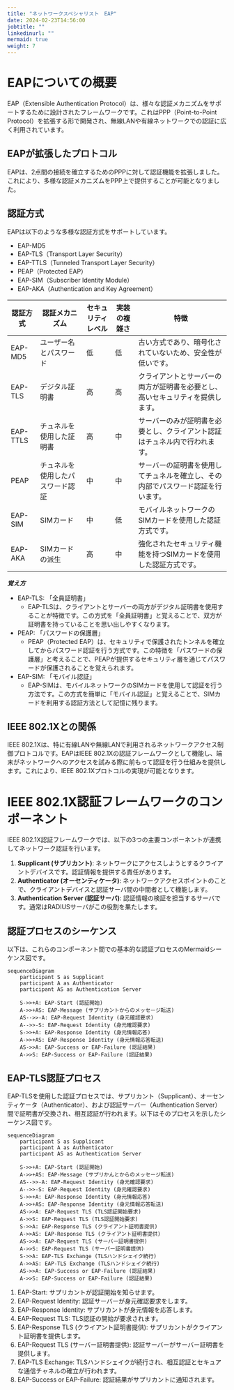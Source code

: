 ```yaml
---
title: "ネットワークスペシャリスト　EAP"
date: 2024-02-23T14:56:00
jobtitle: ""
linkedinurl: ""
mermaid: true
weight: 7
---
```


# EAPについての概要

EAP（Extensible Authentication Protocol）は、様々な認証メカニズムをサポートするために設計されたフレームワークです。これはPPP（Point-to-Point Protocol）を拡張する形で開発され、無線LANや有線ネットワークでの認証に広く利用されています。

## EAPが拡張したプロトコル

EAPは、2点間の接続を確立するためのPPPに対して認証機能を拡張しました。これにより、多様な認証メカニズムをPPP上で提供することが可能となりました。

## 認証方式

EAPは以下のような多様な認証方式をサポートしています。

- EAP-MD5
- EAP-TLS（Transport Layer Security）
- EAP-TTLS（Tunneled Transport Layer Security）
- PEAP（Protected EAP）
- EAP-SIM（Subscriber Identity Module）
- EAP-AKA（Authentication and Key Agreement）

| 認証方式    | 認証メカニズム              | セキュリティレベル | 実装の複雑さ | 特徴                                                     |
|-----------|------------------------|--------------|------------|--------------------------------------------------------|
| EAP-MD5   | ユーザー名とパスワード      | 低            | 低          | 古い方式であり、暗号化されていないため、安全性が低いです。                          |
| EAP-TLS   | デジタル証明書             | 高            | 高          | クライアントとサーバーの両方が証明書を必要とし、高いセキュリティを提供します。         |
| EAP-TTLS  | チュネルを使用した証明書       | 高            | 中          | サーバーのみが証明書を必要とし、クライアント認証はチュネル内で行われます。             |
| PEAP      | チュネルを使用したパスワード認証 | 中            | 中          | サーバーの証明書を使用してチュネルを確立し、その内部でパスワード認証を行います。       |
| EAP-SIM   | SIMカード                | 中            | 低          | モバイルネットワークのSIMカードを使用した認証方式です。                        |
| EAP-AKA   | SIMカードの派生          | 高            | 中          | 強化されたセキュリティ機能を持つSIMカードを使用した認証方式です。                   |

***覚え方***

- EAP-TLS: 「全員証明書」
  - EAP-TLSは、クライアントとサーバーの両方がデジタル証明書を使用することが特徴です。この方式を「全員証明書」と覚えることで、双方が証明書を持っていることを思い出しやすくなります。
- PEAP: 「パスワードの保護層」
  - PEAP（Protected EAP）は、セキュリティで保護されたトンネルを確立してからパスワード認証を行う方式です。この特徴を「パスワードの保護層」と考えることで、PEAPが提供するセキュリティ層を通じてパスワードが保護されることを覚えられます。
- EAP-SIM: 「モバイル認証」
  - EAP-SIMは、モバイルネットワークのSIMカードを使用して認証を行う方法です。この方式を簡単に「モバイル認証」と覚えることで、SIMカードを利用する認証方法として記憶に残ります。

## IEEE 802.1Xとの関係

IEEE 802.1Xは、特に有線LANや無線LANで利用されるネットワークアクセス制御プロトコルです。EAPはIEEE 802.1Xの認証フレームワークとして機能し、端末がネットワークへのアクセスを試みる際に前もって認証を行う仕組みを提供します。これにより、IEEE 802.1Xプロトコルの実現が可能となります。

# IEEE 802.1X認証フレームワークのコンポーネント

IEEE 802.1X認証フレームワークでは、以下の3つの主要コンポーネントが連携してネットワーク認証を行います。

1. **Supplicant (サプリカント)**: ネットワークにアクセスしようとするクライアントデバイスです。認証情報を提供する責任があります。
2. **Authenticator (オーセンティケータ)**: ネットワークアクセスポイントのことで、クライアントデバイスと認証サーバ間の中間者として機能します。
3. **Authentication Server (認証サーバ)**: 認証情報の検証を担当するサーバです。通常はRADIUSサーバがこの役割を果たします。

## 認証プロセスのシーケンス

以下は、これらのコンポーネント間での基本的な認証プロセスのMermaidシーケンス図です。

```mermaid
sequenceDiagram
    participant S as Supplicant
    participant A as Authenticator
    participant AS as Authentication Server

    S->>+A: EAP-Start (認証開始)
    A->>+AS: EAP-Message (サプリカントからのメッセージ転送)
    AS-->>-A: EAP-Request Identity (身元確認要求)
    A-->>-S: EAP-Request Identity (身元確認要求)
    S->>+A: EAP-Response Identity (身元情報応答)
    A->>+AS: EAP-Response Identity (身元情報応答転送)
    AS->>A: EAP-Success or EAP-Failure (認証結果)
    A->>S: EAP-Success or EAP-Failure (認証結果)
```

## EAP-TLS認証プロセス

EAP-TLSを使用した認証プロセスでは、サプリカント（Supplicant）、オーセンティケータ（Authenticator）、および認証サーバー（Authentication Server）間で証明書が交換され、相互認証が行われます。以下はそのプロセスを示したシーケンス図です。

```mermaid
sequenceDiagram
    participant S as Supplicant
    participant A as Authenticator
    participant AS as Authentication Server

    S->>+A: EAP-Start (認証開始)
    A->>+AS: EAP-Message (サプリかんとからのメッセージ転送)
    AS-->>-A: EAP-Request Identity (身元確認要求)
    A-->>-S: EAP-Request Identity (身元確認要求)
    S->>+A: EAP-Response Identity (身元情報応答)
    A->>+AS: EAP-Response Identity (身元情報応答転送)
    AS->>A: EAP-Request TLS (TLS認証開始要求)
    A->>S: EAP-Request TLS (TLS認証開始要求)
    S->>A: EAP-Response TLS (クライアント証明書提供)
    A->>AS: EAP-Response TLS (クライアント証明書提供)
    AS->>A: EAP-Request TLS (サーバー証明書提供)
    A->>S: EAP-Request TLS (サーバー証明書提供)
    S->>A: EAP-TLS Exchange (TLSハンドシェイク続行)
    A->>AS: EAP-TLS Exchange (TLSハンドシェイク続行)
    AS->>A: EAP-Success or EAP-Failure (認証結果)
    A->>S: EAP-Success or EAP-Failure (認証結果)
```

1. EAP-Start: サプリカントが認証開始を知らせます。
1. EAP-Request Identity: 認証サーバーが身元確認要求をします。
1. EAP-Response Identity: サプリカントが身元情報を応答します。
1. EAP-Request TLS: TLS認証の開始が要求されます。
1. EAP-Response TLS (クライアント証明書提供): サプリカントがクライアント証明書を提供します。
1. EAP-Request TLS (サーバー証明書提供): 認証サーバーがサーバー証明書を提供します。
1. EAP-TLS Exchange: TLSハンドシェイクが続行され、相互認証とセキュアな通信チャネルの確立が行われます。
1. EAP-Success or EAP-Failure: 認証結果がサプリカントに通知されます。
